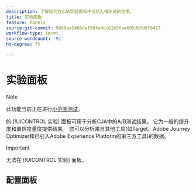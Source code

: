 ```yaml
---
description: 了解如何在CJA实验面板中分析A/B测试的结果。
title: 实验面板
feature: Panels
source-git-commit: 9668ea5406def50feddc61b5fae605d07d6f8417
workflow-type: tm+mt
source-wordcount: '91'
ht-degree: 7%

---
```



# 实验面板

>[!NOTE]
>
>此功能当前正在进行[小范围测试](/help/release-notes/releases.md)。

的 [!UICONTROL 实验] 面板可用于分析CJA中的A/B测试结果。 它为一般的提升度和置信度量度提供结果。 您可以分析来自其他工具(如Target、Adobe Journey Optimizer和已引入Adobe Experience Platform的第三方工具)的数据。

>[!IMPORTANT]
>
>无法在 [!UICONTROL 实验] 面板。

## 配置面板


